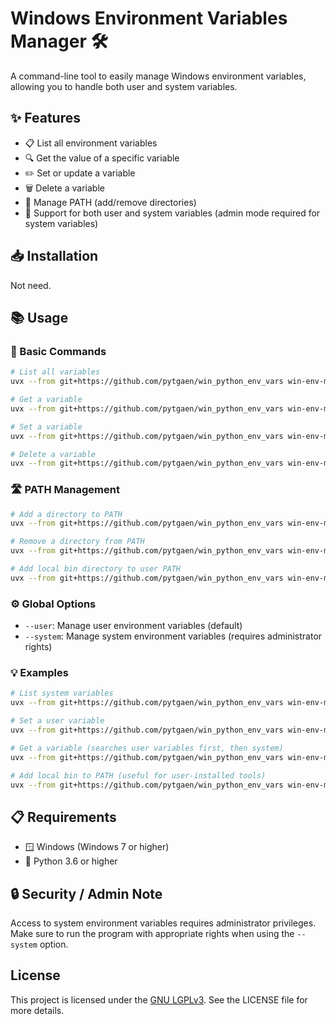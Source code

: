 # Windows Environment Variables Manager 🛠️

A command-line tool to easily manage Windows environment variables, allowing you to handle both user and system variables.

## ✨ Features

- 📋 List all environment variables
- 🔍 Get the value of a specific variable
- ✏️ Set or update a variable
- 🗑️ Delete a variable
- 🔄 Manage PATH (add/remove directories)
- 👥 Support for both user and system variables (admin mode required for system variables)

## 📥 Installation

Not need.

## 📚 Usage

### 🔰 Basic Commands

```bash
# List all variables
uvx --from git+https://github.com/pytgaen/win_python_env_vars win-env-manager list

# Get a variable
uvx --from git+https://github.com/pytgaen/win_python_env_vars win-env-manager get VARIABLE_NAME

# Set a variable
uvx --from git+https://github.com/pytgaen/win_python_env_vars win-env-manager set VARIABLE_NAME "value"

# Delete a variable
uvx --from git+https://github.com/pytgaen/win_python_env_vars win-env-manager unset VARIABLE_NAME
```

### 🛣️ PATH Management

```bash
# Add a directory to PATH
uvx --from git+https://github.com/pytgaen/win_python_env_vars win-env-manager add-to-path "C:\my\directory"

# Remove a directory from PATH
uvx --from git+https://github.com/pytgaen/win_python_env_vars win-env-manager remove-from-path "C:\my\directory"

# Add local bin directory to user PATH
uvx --from git+https://github.com/pytgaen/win_python_env_vars win-env-manager add-to-path "C:\Users\%USERNAME%\.local\bin"
```

### ⚙️ Global Options

- `--user`: Manage user environment variables (default)
- `--system`: Manage system environment variables (requires administrator rights)

### 💡 Examples

```bash
# List system variables
uvx --from git+https://github.com/pytgaen/win_python_env_vars win-env-manager --system list

# Set a user variable
uvx --from git+https://github.com/pytgaen/win_python_env_vars win-env-manager --user set MY_VAR "my_value"

# Get a variable (searches user variables first, then system)
uvx --from git+https://github.com/pytgaen/win_python_env_vars win-env-manager get --auto JAVA_HOME

# Add local bin to PATH (useful for user-installed tools)
uvx --from git+https://github.com/pytgaen/win_python_env_vars win-env-manager --user add-to-path "C:\Users\%USERNAME%\.local\bin"
```

## 📋 Requirements

- 🪟 Windows (Windows 7 or higher)
- 🐍 Python 3.6 or higher

## 🔒 Security / Admin Note

Access to system environment variables requires administrator privileges. Make sure to run the program with appropriate rights when using the `--system` option.

## License

This project is licensed under the [GNU LGPLv3](./LICENSE). See the LICENSE file for more details.
